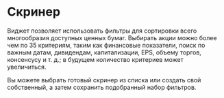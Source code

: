 # Скринер 
Виджет позволяет использовать фильтры для сортировки всего многообразия доступных ценных бумаг. Выбирать акции можно более чем по 35 критериям, таким как финансовые показатели, поиск по важным датам, дивидендам, капитализации, EPS, объему торгов, консенсусу и т. д.; в будущем количество критериев может увеличиться. 

Вы можете выбрать готовый скринер из списка или создать свой собственный, а затем сохранить подобранный набор фильтров. 
